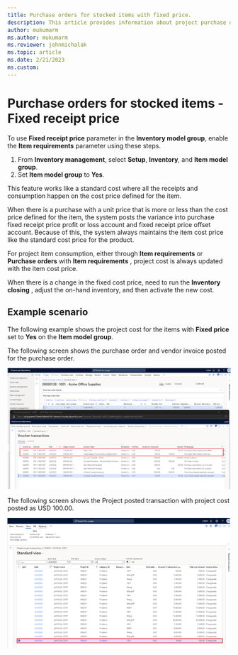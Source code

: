 ```yaml
---
title: Purchase orders for stocked items with fixed price.
description: This article provides information about project purchase orders for stocked items with fixed price.
author: mukumarm
ms.author: mukumarm
ms.reviewer: johnmichalak
ms.topic: article
ms.date: 2/21/2023
ms.custom:
---
```

# Purchase orders for stocked items - Fixed receipt price 

To use **Fixed receipt price** parameter in the **Inventory model group**, enable the **Item requirements** parameter using these steps.

1. From **Inventory management**, select **Setup**, **Inventory**, and **Item model group**.
1. Set **Item model group** to **Yes**.

This feature works like a standard cost where all the receipts and consumption happen on the cost price defined for the item.

When there is a purchase with a unit price that is more or less than the cost price defined for the item, the system posts the variance into purchase fixed receipt price profit or loss account and fixed receipt price offset account. Because of this, the system always maintains the item cost price like the standard cost price for the product.

For project item consumption, either through **Item requirements** or **Purchase orders** with **Item requirements** , project cost is always updated with the item cost price.

When there is a change in the fixed cost price, need to run the **Inventory closing** , adjust the on-hand inventory, and then activate the new cost.

## Example scenario

The following example shows the project cost for the items with **Fixed price** set to **Yes** on the **Item model group**.

The following screen shows the purchase order and vendor invoice posted for the purchase order.

![Imagereference:Screenshot of purchase order](media/STKFixedreceiptpricePO.png)

The following screen shows the Project posted transaction with project cost posted as USD 100.00.

![Imagereference:Screenshot of project posted transactions](media/STKFixedreceiptpricePostedTransactions.png)
